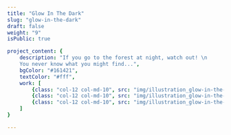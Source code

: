 ```yaml
---
title: "Glow In The Dark"
slug: "glow-in-the-dark"
draft: false
weight: "9"
isPublic: true

project_content: {
	description: "If you go to the forest at night, watch out! \n
	You never know what you might find...",
	bgColor: "#161421",
	textColor: "#fff",
	work: [ 
		{class: "col-12 col-md-10", src: "img/illustration_glow-in-the-dark-01.jpg"},
		{class: "col-12 col-md-10", src: "img/illustration_glow-in-the-dark-02.jpg"},
		{class: "col-12 col-md-10", src: "img/illustration_glow-in-the-dark-03.jpg"}
	]
}

---
```

